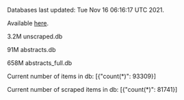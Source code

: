 Databases last updated: Tue Nov 16 06:16:17 UTC 2021. 

Available [here](https://github.com/cbeauhilton/ash-db/releases).

3.2M	unscraped.db

91M	abstracts.db

658M	abstracts_full.db

Current number of items in db:
[{"count(*)": 93309}]

Current number of scraped items in db:
[{"count(*)": 81741}]
